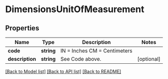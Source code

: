 # DimensionsUnitOfMeasurement

## Properties
Name | Type | Description | Notes
------------ | ------------- | ------------- | -------------
**code** | **string** | IN &#x3D; Inches CM &#x3D; Centimeters | 
**description** | **string** | See Code above. | [optional] 

[[Back to Model list]](../../README.md#documentation-for-models) [[Back to API list]](../../README.md#documentation-for-api-endpoints) [[Back to README]](../../README.md)

